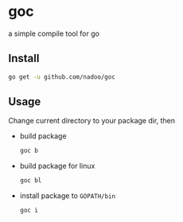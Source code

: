 # goc
a simple compile tool for go

## Install
```bash
go get -u github.com/nadoo/goc
```
## Usage

Change current directory to your package dir, then

- build package
    ```bash
    goc b
    ```

- build package for linux
    ```bash
    goc bl
    ```

- install package to `GOPATH/bin`
    ```bash
    goc i
    ```
